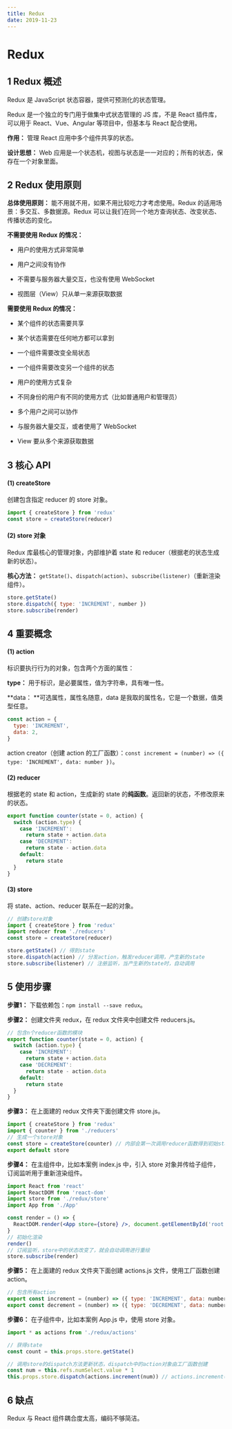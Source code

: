 ```yaml
---
title: Redux
date: 2019-11-23
---
```


# Redux

## 1 Redux 概述

Redux 是 JavaScript 状态容器，提供可预测化的状态管理。

Redux 是一个独立的专门用于做集中式状态管理的 JS 库，不是 React 插件库，可以用于 React、Vue、Angular 等项目中，但基本与 React 配合使用。

**作用：** 管理 React 应用中多个组件共享的状态。

**设计思想：** Web 应用是一个状态机，视图与状态是一一对应的；所有的状态，保存在一个对象里面。

## 2 Redux 使用原则

**总体使用原则：** 能不用就不用，如果不用比较吃力才考虑使用。Redux 的适用场景：多交互、多数据源。Redux 可以让我们在同一个地方查询状态、改变状态、传播状态的变化。

**不需要使用 Redux 的情况：**

* 用户的使用方式非常简单

* 用户之间没有协作

* 不需要与服务器大量交互，也没有使用 WebSocket

* 视图层（View）只从单一来源获取数据

**需要使用 Redux 的情况：**

* 某个组件的状态需要共享

* 某个状态需要在任何地方都可以拿到

* 一个组件需要改变全局状态

* 一个组件需要改变另一个组件的状态

* 用户的使用方式复杂

* 不同身份的用户有不同的使用方式（比如普通用户和管理员）

* 多个用户之间可以协作

* 与服务器大量交互，或者使用了 WebSocket

* View 要从多个来源获取数据

## 3 核心 API

#### (1) createStore

创建包含指定 reducer 的 store 对象。

```jsx
import { createStore } from 'redux'
const store = createStore(reducer) 
```

#### (2) store 对象

Redux 库最核心的管理对象，内部维护着 state 和 reducer（根据老的状态生成新的状态）。

**核心方法：** `getState()`、`dispatch(action)`、`subscribe(listener)`（重新渲染组件）。

```jsx
store.getState()
store.dispatch({ type: 'INCREMENT', number })
store.subscribe(render)
```

## 4 重要概念

#### (1) action

标识要执行行为的对象，包含两个方面的属性：

**type：** 用于标识，是必要属性，值为字符串，具有唯一性。

**data： **可选属性，属性名随意，data 是我取的属性名，它是一个数据，值类型任意。

```jsx
const action = {
  type: 'INCREMENT',
  data: 2,
}
```

action creator（创建 action 的工厂函数）：`const increment = (number) => ({ type: 'INCREMENT', data: number })`。

#### (2) reducer

根据老的 state 和 action，生成新的 state 的**纯函数**。返回新的状态，不修改原来的状态。

```jsx
export function counter(state = 0, action) {
  switch (action.type) {
    case 'INCREMENT':
      return state + action.data
    case 'DECREMENT':
      return state - action.data
    default:
      return state
  }
}
```

#### (3) store

将 state、action、reducer 联系在一起的对象。

```jsx
// 创建store对象
import { createStore } from 'redux'
import reducer from './reducers'
const store = createStore(reducer)

store.getState() // 得到state
store.dispatch(action) // 分发action，触发reducer调用，产生新的state
store.subscribe(listener) // 注册监听，当产生新的state时，自动调用
```

## 5 使用步骤

**步骤1：** 下载依赖包：`npm install --save redux`。

**步骤2：** 创建文件夹 redux，在 redux 文件夹中创建文件 reducers.js。

```jsx
// 包含n个reducer函数的模块
export function counter(state = 0, action) {
  switch (action.type) {
    case 'INCREMENT':
      return state + action.data
    case 'DECREMENT':
      return state - action.data
    default:
      return state
  }
}
```

**步骤3：** 在上面建的 redux 文件夹下面创建文件 store.js。

```jsx
import { createStore } from 'redux'
import { counter } from './reducers'
// 生成一个store对象
const store = createStore(counter) // 内部会第一次调用reducer函数得到初始state
export default store
```

**步骤4：** 在主组件中，比如本案例 index.js 中，引入 store 对象并传给子组件，订阅监听用于重新渲染组件。

```jsx
import React from 'react'
import ReactDOM from 'react-dom'
import store from './redux/store'
import App from './App'

const render = () => {
  ReactDOM.render(<App store={store} />, document.getElementById('root'))
}
// 初始化渲染
render()
// 订阅监听，store中的状态改变了，就会自动调用进行重绘
store.subscribe(render)
```

**步骤5：** 在上面建的 redux 文件夹下面创建 actions.js 文件，使用工厂函数创建 action。

```jsx
// 包含所有action
export const increment = (number) => ({ type: 'INCREMENT', data: number })
export const decrement = (number) => ({ type: 'DECREMENT', data: number })
```

**步骤6：** 在子组件中，比如本案例 App.js 中，使用 store 对象。

```jsx
import * as actions from './redux/actions'

// 获得state
const count = this.props.store.getState()

// 调用store的dispatch方法更新状态，dispatch中的action对象由工厂函数创建
const num = this.refs.numSelect.value * 1
this.props.store.dispatch(actions.increment(num)) // actions.increment(num)生成action对象
```

## 6 缺点

Redux 与 React 组件耦合度太高，编码不够简洁。
